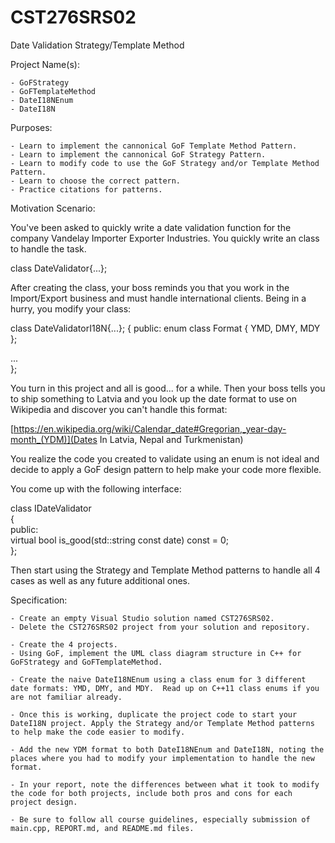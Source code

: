 # CST276SRS02
Date Validation Strategy/Template Method  


Project Name(s):  

    - GoFStrategy
    - GoFTemplateMethod
    - DateI18NEnum  
    - DateI18N  


Purposes:  

    - Learn to implement the cannonical GoF Template Method Pattern.  
    - Learn to implement the cannonical GoF Strategy Pattern.  
    - Learn to modify code to use the GoF Strategy and/or Template Method Pattern.  
    - Learn to choose the correct pattern.  
    - Practice citations for patterns.  


Motivation Scenario:  
    
You've been asked to quickly write a date validation function for the company Vandelay Importer Exporter Industries. You quickly write an class to handle the task.  

class DateValidator{...};

After creating the class, your boss reminds you that you work in the Import/Export business and must  handle international clients. Being in a hurry, you modify your class:

class DateValidatorI18N{...};
{
public:
    enum class Format { YMD, DMY, MDY };

...  
};

You turn in this project and all is good... for a while. Then your boss tells you to ship something to Latvia and you look up the date format to use on Wikipedia and discover you can't handle this format:

[https://en.wikipedia.org/wiki/Calendar_date#Gregorian,_year-day-month_(YDM)](Dates In Latvia, Nepal and Turkmenistan)

You realize the code you created to validate using an enum is not ideal and decide to apply a GoF design pattern to help make your code more flexible.  

You come up with the following interface:  

class IDateValidator  
{  
public:  
    virtual bool is_good(std::string const date) const = 0;  
};  

Then start using the Strategy and Template Method patterns to handle all 4 cases as well as any future additional ones.  


Specification:  

    - Create an empty Visual Studio solution named CST276SRS02.  
    - Delete the CST276SRS02 project from your solution and repository.  

    - Create the 4 projects.  
    - Using GoF, implement the UML class diagram structure in C++ for GoFStrategy and GoFTemplateMethod.  

    - Create the naive DateI18NEnum using a class enum for 3 different date formats: YMD, DMY, and MDY.  Read up on C++11 class enums if you are not familiar already.  

    - Once this is working, duplicate the project code to start your DateI18N project. Apply the Strategy and/or Template Method patterns to help make the code easier to modify. 

    - Add the new YDM format to both DateI18NEnum and DateI18N, noting the places where you had to modify your implementation to handle the new format.  

    - In your report, note the differences between what it took to modify the code for both projects, include both pros and cons for each project design.  

    - Be sure to follow all course guidelines, especially submission of main.cpp, REPORT.md, and README.md files.  

###

